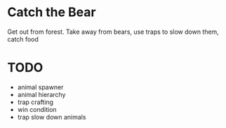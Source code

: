 # Catch the Bear

Get out from forest. Take away from bears, use traps to slow down them, catch
food

# TODO

- animal spawner
- animal hierarchy
- trap crafting
- win condition
- trap slow down animals

